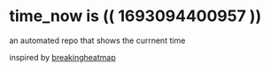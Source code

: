 # time_now is (( 1693094400957 ))

an automated repo that shows the currnent time

inspired by [breakingheatmap](https://github.com/breakingheatmap/breakingheatmap)